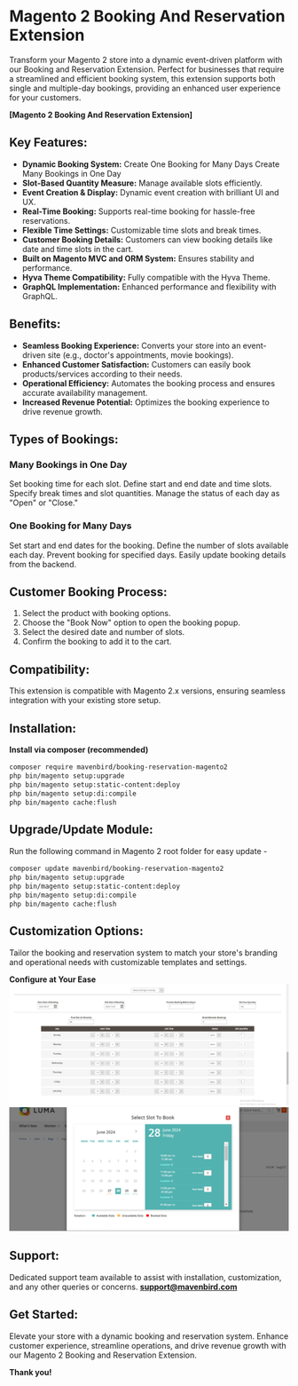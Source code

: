 # Magento 2 Booking And Reservation Extension

Transform your Magento 2 store into a dynamic event-driven platform with our Booking and Reservation Extension. Perfect for businesses that require a streamlined and efficient booking system, this extension supports both single and multiple-day bookings, providing an enhanced user experience for your customers.

**[Magento 2 Booking And Reservation Extension]**

## Key Features:

- **Dynamic Booking System:**
    Create One Booking for Many Days
    Create Many Bookings in One Day
- **Slot-Based Quantity Measure:**
    Manage available slots efficiently.
- **Event Creation & Display:**
    Dynamic event creation with brilliant UI and UX.
- **Real-Time Booking:**
    Supports real-time booking for hassle-free reservations.
- **Flexible Time Settings:**
    Customizable time slots and break times.
- **Customer Booking Details:**
    Customers can view booking details like date and time slots in the cart.
- **Built on Magento MVC and ORM System:**
    Ensures stability and performance.
- **Hyva Theme Compatibility:**
    Fully compatible with the Hyva Theme.
- **GraphQL Implementation:**
    Enhanced performance and flexibility with GraphQL.

## Benefits:

- **Seamless Booking Experience:**
    Converts your store into an event-driven site (e.g., doctor's appointments, movie bookings).
- **Enhanced Customer Satisfaction:**
    Customers can easily book products/services according to their needs.
- **Operational Efficiency:**
    Automates the booking process and ensures accurate availability management.
- **Increased Revenue Potential:**
    Optimizes the booking experience to drive revenue growth.

## Types of Bookings:

### Many Bookings in One Day
  Set booking time for each slot.
  Define start and end date and time slots.
  Specify break times and slot quantities.
  Manage the status of each day as "Open" or "Close."

### One Booking for Many Days
  Set start and end dates for the booking.
  Define the number of slots available each day.
  Prevent booking for specified days.
  Easily update booking details from the backend.

## Customer Booking Process:

1. Select the product with booking options.
2. Choose the "Book Now" option to open the booking popup.
3. Select the desired date and number of slots.
4. Confirm the booking to add it to the cart.

## Compatibility:
This extension is compatible with Magento 2.x versions, ensuring seamless integration with your existing store setup.

## Installation:
**Install via composer (recommended)**
~~~~~~~~~~~~~~~~~~~~~
composer require mavenbird/booking-reservation-magento2
php bin/magento setup:upgrade
php bin/magento setup:static-content:deploy
php bin/magento setup:di:compile
php bin/magento cache:flush
~~~~~~~~~~~~~~~~~~~~~

## Upgrade/Update Module:
Run the following command in Magento 2 root folder for easy update -
~~~~~~~~~~~~~~~~~~~~~
composer update mavenbird/booking-reservation-magento2
php bin/magento setup:upgrade
php bin/magento setup:static-content:deploy
php bin/magento setup:di:compile
php bin/magento cache:flush
~~~~~~~~~~~~~~~~~~~~~

## Customization Options:
Tailor the booking and reservation system to match your store's branding and operational needs with customizable templates and settings.

**Configure at Your Ease**
![img1](./doc/images/1.png)
![img2](./doc/images/2.png)

## Support:
Dedicated support team available to assist with installation, customization, and any other queries or concerns.
**[support@mavenbird.com](support@mavenbird.com)** 

## Get Started:
Elevate your store with a dynamic booking and reservation system. Enhance customer experience, streamline operations, and drive revenue growth with our Magento 2 Booking and Reservation Extension.

**Thank you!**
